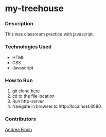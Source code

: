 # my-treehouse

### Description
This was classroom practice with javascript.

### Technologies Used
- HTML
- CSS
- Javascript

### How to Run
1. git clone [here](https://github.com/aefinch/my-treehouse)
1. cd to the file location
1. Run http-server
1. Navigate in browser to http://localhost:8080

### Contributors
[Andrea Finch](https://github.com/aefinch)

